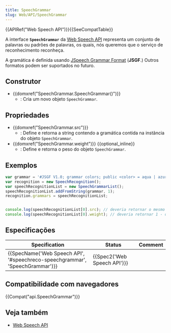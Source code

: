 ```yaml
---
title: SpeechGrammar
slug: Web/API/SpeechGrammar
---
```


{{APIRef("Web Speech API")}}{{SeeCompatTable}}

A interface **`SpeechGrammar`** da [Web Speech API](/pt-BR/docs/Web/API/Web_Speech_API) representa um conjunto de palavras ou padrões de palavras, os quais, nós queremos que o serviço de reconhecimento reconheça.

A gramática é definida usando [JSpeech Grammar Format](http://www.w3.org/TR/jsgf/) (**JSGF**.) Outros formatos podem ser suportados no futuro.

## Construtor

- {{domxref("SpeechGrammar.SpeechGrammar()")}}
  - : Cria um novo objeto `SpeechGrammar`.

## Propriedades

- {{domxref("SpeechGrammar.src")}}
  - : Define e retorna a string contendo a gramática contida na instância do objeto `SpeechGrammar`.
- {{domxref("SpeechGrammar.weight")}} {{optional_inline}}
  - : Define e retorna o peso do objeto `SpeechGrammar`.

## Exemplos

```js
var grammar = '#JSGF V1.0; grammar colors; public <color> = aqua | azure | beige | bisque | black | blue | brown | chocolate | coral | crimson | cyan | fuchsia | ghostwhite | gold | goldenrod | gray | green | indigo | ivory | khaki | lavender | lime | linen | magenta | maroon | moccasin | navy | olive | orange | orchid | peru | pink | plum | purple | red | salmon | sienna | silver | snow | tan | teal | thistle | tomato | turquoise | violet | white | yellow ;'
var recognition = new SpeechRecognition();
var speechRecognitionList = new SpeechGrammarList();
speechRecognitionList.addFromString(grammar, 1);
recognition.grammars = speechRecognitionList;


console.log(speechRecognitionList[0].src); // deveria retornar o mesmo conteúdo da variável grammar
console.log(speechRecognitionList[0].weight); // deveria retornar 1 - o mesmo peso definido na linha 4.
```

## Especificações

| Specification                                                                                        | Status                               | Comment |
| ---------------------------------------------------------------------------------------------------- | ------------------------------------ | ------- |
| {{SpecName('Web Speech API', '#speechreco-speechgrammar', 'SpeechGrammar')}} | {{Spec2('Web Speech API')}} |         |

## Compatibilidade com navegadores

{{Compat("api.SpeechGrammar")}}

## Veja também

- [Web Speech API](/pt-BR/docs/Web/API/Web_Speech_API)
